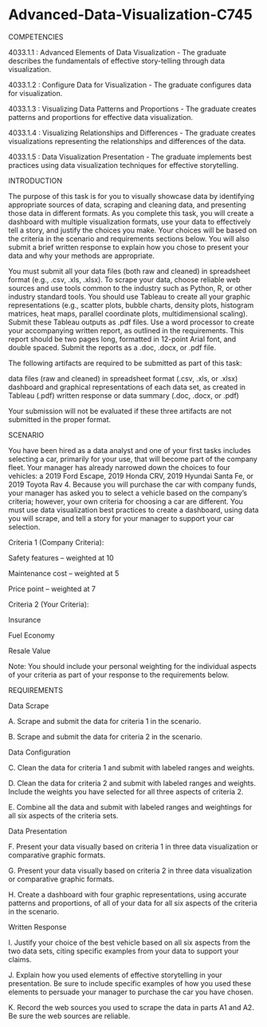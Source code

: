 # Advanced-Data-Visualization-C745

COMPETENCIES

4033.1.1 : Advanced Elements of Data Visualization -
The graduate describes the fundamentals of effective story-telling through data visualization.

4033.1.2 : Configure Data for Visualization -
The graduate configures data for visualization.

4033.1.3 : Visualizing Data Patterns and Proportions -
The graduate creates patterns and proportions for effective data visualization.

4033.1.4 : Visualizing Relationships and Differences -
The graduate creates visualizations representing the relationships and differences of the data.

4033.1.5 : Data Visualization Presentation -
The graduate implements best practices using data visualization techniques for effective storytelling.

INTRODUCTION

The purpose of this task is for you to visually showcase data by identifying appropriate sources of data, scraping and cleaning data, and presenting those data in different formats. As you complete this task, you will create a dashboard with multiple visualization formats, use your data to effectively tell a story, and justify the choices you make. Your choices will be based on the criteria in the scenario and requirements sections below. You will also submit a brief written response to explain how you chose to present your data and why your methods are appropriate.

You must submit all your data files (both raw and cleaned) in spreadsheet format (e.g., .csv, .xls, .xlsx). To scrape your data, choose reliable web sources and use tools common to the industry such as Python, R, or other industry standard tools. You should use Tableau to create all your graphic representations (e.g., scatter plots, bubble charts, density plots, histogram matrices, heat maps, parallel coordinate plots, multidimensional scaling). Submit these Tableau outputs as .pdf files. Use a word processor to create your accompanying written report, as outlined in the requirements. This report should be two pages long, formatted in 12-point Arial font, and double spaced. Submit the reports as a .doc, .docx, or .pdf file.

The following artifacts are required to be submitted as part of this task:

data files (raw and cleaned) in spreadsheet format (.csv, .xls, or .xlsx)
dashboard and graphical representations of each data set, as created in Tableau (.pdf)
written response or data summary (.doc, .docx, or .pdf)

Your submission will not be evaluated if these three artifacts are not submitted in the proper format.

SCENARIO

You have been hired as a data analyst and one of your first tasks includes selecting a car, primarily for your use, that will become part of the company fleet. Your manager has already narrowed down the choices to four vehicles: a 2019 Ford Escape, 2019 Honda CRV, 2019 Hyundai Santa Fe, or 2019 Toyota Rav 4. Because you will purchase the car with company funds, your manager has asked you to select a vehicle based on the company’s criteria; however, your own criteria for choosing a car are different. You must use data visualization best practices to create a dashboard, using data you will scrape, and tell a story for your manager to support your car selection.


Criteria 1 (Company Criteria):

Safety features – weighted at 10

Maintenance cost – weighted at 5

Price point – weighted at 7


Criteria 2 (Your Criteria):

Insurance

Fuel Economy

Resale Value

Note: You should include your personal weighting for the individual aspects of your criteria as part of your response to the requirements below.

REQUIREMENTS

Data Scrape

A.  Scrape and submit the data for criteria 1 in the scenario.
 
B.  Scrape and submit the data for criteria 2 in the scenario.
 
Data Configuration

C.  Clean the data for criteria 1 and submit with labeled ranges and weights.
 
D.  Clean the data for criteria 2 and submit with labeled ranges and weights. Include the weights you have selected for all three aspects of criteria 2.
 
E.  Combine all the data and submit with labeled ranges and weightings for all six aspects of the criteria sets.
 
Data Presentation

F.  Present your data visually based on criteria 1 in three data visualization or comparative graphic formats.
 
G.  Present your data visually based on criteria 2 in three data visualization or comparative graphic formats.
 
H.  Create a dashboard with four graphic representations, using accurate patterns and proportions, of all of your data for all six aspects of the criteria in the scenario.
 
Written Response

I.  Justify your choice of the best vehicle based on all six aspects from the two data sets, citing specific examples from your data to support your claims.

J.  Explain how you used elements of effective storytelling in your presentation. Be sure to include specific examples of how you used these elements to persuade your manager to purchase the car you have chosen.
 
K.  Record the web sources you used to scrape the data in parts A1 and A2. Be sure the web sources are reliable.
